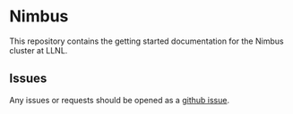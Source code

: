# Nimbus

This repository contains the getting started documentation for the Nimbus cluster at LLNL.

## Issues

Any issues or requests should be opened as a [github issue](https://github.com/esgf-nimbus/getting_started/issues/new).
